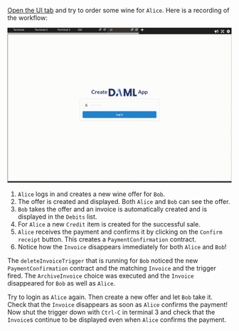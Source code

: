 [Open the UI tab](https://[[HOST_SUBDOMAIN]]-3000-[[KATACODA_HOST]].environments.katacoda.com) and
try to order some wine for `Alice`. Here is a recording of the workflow:

![trigger_screencast](assets/trigger_screencast.gif)

1. `Alice` logs in and creates a new wine offer for `Bob`.
1. The offer is created and displayed. Both `Alice` and `Bob` can see the offer.
1. `Bob` takes the offer and an invoice is automatically created and is displayed in the `Debits` list.
1. For `Alice` a new `Credit` item is created for the successful sale.
1. `Alice` receives the payment and confirms it by clicking on the `Confirm receipt` button. This
   creates a `PaymentConfirmation` contract.
1. Notice how the `Invoice` disappears immediately for both `Alice` and `Bob`!

The `deleteInvoiceTrigger` that is running for `Bob` noticed the new `PaymentConfirmation` contract
and the matching `Invoice` and the trigger fired. The `ArchiveInvoice` choice was executed and the
`Invoice` disappeared for `Bob` as well as `Alice`.

Try to login as `Alice` again. Then create a new offer and let `Bob` take it. Check that the
`Invoice` disappears as soon as `Alice` confirms the payment! Now shut the trigger down with
`Ctrl-C` in terminal 3 and check that the `Invoice`s continue to be displayed even when `Alice`
confirms the payment.

